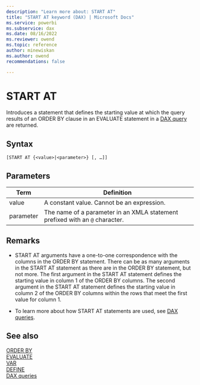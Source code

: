 ```yaml
---
description: "Learn more about: START AT"
title: "START AT keyword (DAX) | Microsoft Docs"
ms.service: powerbi 
ms.subservice: dax 
ms.date: 08/16/2022
ms.reviewer: owend
ms.topic: reference
author: minewiskan
ms.author: owend 
recommendations: false

---
```

# START AT
  
Introduces a statement that defines the starting value at which the query results of an ORDER BY clause in an EVALUATE statement in a [DAX query](dax-queries.md) are returned.

## Syntax

```dax
[START AT {<value>|<parameter>} [, …]]  
```

## Parameters

|Term  |Definition  |
|---------|---------|
|  value     |   A constant value. Cannot be an expression.  |
|  parameter     |   The name of a parameter in an XMLA statement prefixed with an `@` character.  |

## Remarks
  
- START AT arguments have a one-to-one correspondence with the columns in the ORDER BY statement. There can be as many arguments in the START AT statement as there are in the ORDER BY statement, but not more. The first argument in the START AT statement defines the starting value in column 1 of the ORDER BY columns. The second argument in the START AT statement defines the starting value in column 2 of the ORDER BY columns within the rows that meet the first value for column 1.  

- To learn more about how START AT statements are used, see [DAX queries](dax-queries.md).
  
## See also

[ORDER BY](orderby-statement-dax.md)  
[EVALUATE](evaluate-statement-dax.md)  
[VAR](var-dax.md)  
[DEFINE](define-statement-dax.md)  
[DAX queries](dax-queries.md)  
